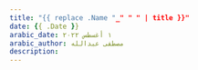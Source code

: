 ```yaml
---
title: "{{ replace .Name "_" " " | title }}"
date: {{ .Date }}
arabic_date: ١ أغسطس ٢٠٢٢
arabic_author: مصطفى عبدالله
description:
---
```

